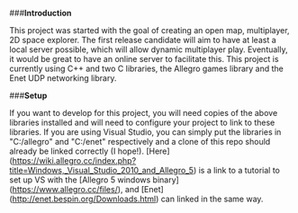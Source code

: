 ###**Introduction**

This project was started with the goal of creating an open map, multiplayer, 2D space explorer. The first release candidate will aim to have at least a local server possible, which will allow dynamic multiplayer play. Eventually, it would be great to have an online server to facilitate this. This project is currently using C++ and two C libraries, the Allegro games library and the Enet UDP networking library.


###**Setup**

If you want to develop for this project, you will need copies of the above libraries installed and will need to configure your project to link to these libraries. If you are using Visual Studio, you can simply put the libraries in "C:/allegro" and "C:/enet" respectively and a clone of this repo should already be linked correctly (I hope!). [Here] (https://wiki.allegro.cc/index.php?title=Windows,_Visual_Studio_2010_and_Allegro_5) is a link to a tutorial to set up VS with the [Allegro 5 windows binary] (https://www.allegro.cc/files/), and [Enet] (http://enet.bespin.org/Downloads.html) can linked in the same way.
